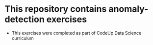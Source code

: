 # This repository contains anomaly-detection exercises
- This exercises were completed as part of CodeUp Data Science curriculum
